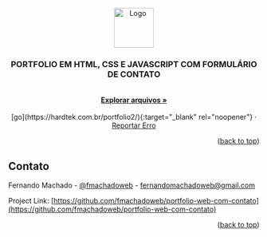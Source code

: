 <div id="top"></div>



<!-- PROJECT LOGO -->
<br />
<div align="center">
  <a href="#">
    <img src="https://github.com/othneildrew/Best-README-Template/raw/master/images/logo.png" alt="Logo" width="80" height="80">
  </a>

  <h3 align="center">PORTFOLIO EM HTML, CSS E JAVASCRIPT COM FORMULÁRIO DE CONTATO</h3>

  <p align="center">
    <br />
    <a href="https://github.com/fmachadoweb/portfolio-web-com-contato"><strong>Explorar arquivos »</strong></a>
    <br />
    <br />
    [go](https://hardtek.com.br/portfolio2/){:target="_blank" rel="noopener"}
    ·
    <a href="mailto:fernandomachadoweb@gmail.com">Reportar Erro</a>

  </p>
</div>





<p align="right">(<a href="#top">back to top</a>)</p>



<!-- CONTACT -->
## Contato

Fernando Machado - [@fmachadoweb](https://twitter.com/fmachadoweb) - fernandomachadoweb@gmail.com

Project Link: [https://github.com/fmachadoweb/portfolio-web-com-contato](https://github.com/fmachadoweb/portfolio-web-com-contato)

<p align="right">(<a href="#top">back to top</a>)</p>

